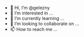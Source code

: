- 👋 Hi, I’m @gelezny
- 👀 I’m interested in ...
- 🌱 I’m currently learning ...
- 💞️ I’m looking to collaborate on ...
- 📫 How to reach me ...

<!---
gelezny/gelezny is a ✨ special ✨ repository because its `README.md` (this file) appears on your GitHub profile.
You can click the Preview link to take a look at your changes.
--->
